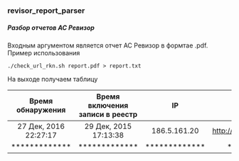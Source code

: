 ### revisor_report_parser

##### Разбор отчетов АС Ревизор

Входным аргументом является отчет АС Ревизор в формтае .pdf. Пример использования

```
./check_url_rkn.sh report.pdf > report.txt
```

На выходе получаем таблицу

| Время обнаружения | Время включения записи в реестр | IP | URL/domain | 
|:-----------------:|:-------------------------------:|:--:|:----------:|
| 27 Дек, 2016 22:27:17| 29 Дек, 2015 17:13:38 | 186.5.161.20 | http://www.bookmaker.eu/ |
|     *************    |    *************    |     *************    |     *************    

